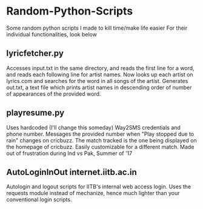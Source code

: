 # Random-Python-Scripts
Some random python scripts I made to kill time/make life easier
For their individual functionalities, look below

## lyricfetcher.py
Accesses input.txt in the same directory, and reads the first line for a word, and reads each following line for artist names. Now looks up each artist on lyrics.com and searches for the word in all songs of the artist. Generates out.txt, a text file which prints artist names in descending order of number of appearances of the provided word.

## playresume.py
Uses hardcoded (I'll change this someday) Way2SMS credentials and phone number. Messages the provided number when "Play stopped due to rain" changes on cricbuzz. The match tracked is the one being displayed on the homepage of cricbuzz. Easily customizable for a different match.
Made out of frustration during Ind vs Pak, Summer of '17

## AutoLoginInOut internet.iitb.ac.in
Autologin and logout scripts for IITB's internal web access login. Uses the requests module instead of mechanize, hence much lighter than your conventional login scripts.
